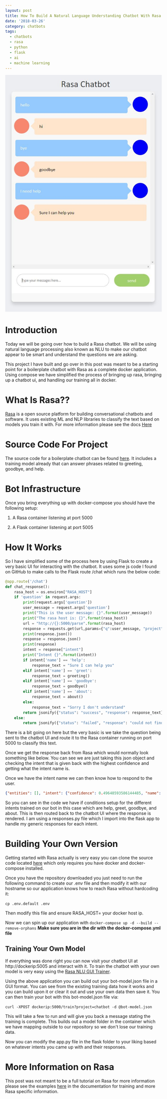 ```yaml
---
layout: post
title: How To Build A Natural Language Understanding Chatbot With Rasa NLU
date: '2018-03-26'
category: chatbots
tags:
  - chatbots
  - rasa
  - python
  - flask
  - ai
  - machine learning
---
```

![Chatbot Screenshot](/assets/images/rasa_chatbot.JPG)


# Introduction
Today we will be going over how to build a Rasa chatbot.  We will be using natural language processing also known as NLU to make our chatbot appear to be smart and understand the questions we are asking.

This project I have built and go over in this post was meant to be a starting point for a boilerplate chatbot with Rasa as a complete docker application.  Using compose we have simplified the process of bringing up rasa, bringing up a chatbot ui, and handling our training all in docker.

# What Is Rasa??
[Rasa](https://rasa.ai) is a open source platform for building conversational chatbots and software.  It uses existing ML and NLP libraries to classify the text based on models you train it with.  For more information please see the docs [Here](https://nlu.rasa.com/installation.html)

# Source Code For Project
The source code for a boilerplate chatbot can be found [here](https://github.com/lackeyai/rasa_chatbot).  It includes a training model already that can answer phrases related to greeting, goodbye, and help.

# Bot Infrastructure
Once you bring everything up with docker-compose you should have the following setup:

1. A Rasa container listening at port 5000 

2. A Flask container listening at port 5005

# How It Works
So I have simplified some of the process here by using Flask to create a very basic UI for interacting with the chatbot.  It uses some js code I found on GitHub to make calls to the Flask route /chat which runs the below code:

```python
@app.route('/chat')
def chat_response():
    rasa_host = os.environ["RASA_HOST"]
    if 'question' in request.args:
        print(request.args['question'])
        user_message = request.args['question']
        print("This is the user message: {}".format(user_message))
        print("The rasa host is: {}".format(rasa_host))
        url = "http://{}:5000/parse".format(rasa_host)
        response = requests.get(url,params={"q":user_message, "project": "chatbot"})
        print(response.json())
        response = response.json()
        print(response)
        intent = response["intent"]
        print("Intent {}".format(intent))
        if intent['name'] == 'help':
            response_text = "Sure I can help you"
        elif intent['name'] == 'greet':
            response_text = greeting()
        elif intent['name'] == 'goodbye':
            response_text = goodbye()
        elif intent['name'] == 'about':
            response_text = about()
        else:
            response_text = "Sorry I don't understand"
        return jsonify({"status": "success", "response": response_text})
    else:
        return jsonify({"status": "failed", "response": "could not find question"})
```

There is a bit going on here but the very basic is we take the question being sent to the chatbot UI and route it to the Rasa container running on port 5000 to classify this text.

Once we get the response back from Rasa which would normally look something like below.  You can see we are just taking this json object and checking the intent that is given back with the highest confidence and getting what the intent name is.

Once we have the intent name we can then know how to respond to the user.

```json
{"entities": [], "intent": {"confidence": 0.49648593586144485, "name": "help"}, "text": "Can I get some help", "intent_ranking": [{"confidence": 0.49648593586144485, "name": "help"}, {"confidence": 0.20108462813313294, "name": "affirm"}, {"confidence": 0.1540658365493932, "name": "greet"}, {"confidence": 0.14836359945602867, "name": "goodbye"}]}
```

So you can see in the code we have if conditions setup for the different intents trained on our bot in this case which are help, greet, goodbye, and about.  This is then routed back to the chatbot UI where the response is rendered.  I am using a responses.py file which I import into the flask app to handle my generic responses for each intent.

# Building Your Own Version
Getting started with Rasa actually is very easy you can clone the source code located [here](https://github.com/lackeyai/rasa_chatbot) which only requires you have docker and docker-compose installed.

Once you have the repository downloaded you just need to run the following command to create our .env file and then modify it with our hostname so our application knows how to reach Rasa without hardcoding it:

`cp .env.default .env`

Then modify this file and ensure RASA_HOST=
 your docker host ip.

Now we can spin up our application with `docker-compose up -d --build --remove-orphans`  **Make sure you are in the dir with the docker-compose.yml file**

## Training Your Own Model
If everything was done right you can now visit your chatbot UI at http://dockerip:5005 and interact with it.  To train the chatbot with your own model is very easy using the [Rasa NLU GUI Trainer](https://rasahq.github.io/rasa-nlu-trainer/).

Using the above application you can build out your bot-model.json file in a GUI format.  You can see from the existing training data how it works and you can build upon it or clear it out and use your own data then save it.  You can then train your bot with this bot-model.json file via:

`curl -XPOST dockerip:5000/train?project=chatbot -d @bot-model.json` 

This will take a few to run and will give you back a message stating the training is complete.  This builds out a model folder in the container which we have mapping outside to our repository so we don't lose our training data.

Now you can modify the app.py file in the flask folder to your liking based on whatever intents you came up with and their responses.

# More Information on Rasa
This post was not meant to be a full tutorial on Rasa for more information please see the examples [here](https://nlu.rasa.com/tutorial.html) in the documentation for training and more Rasa specific information.
